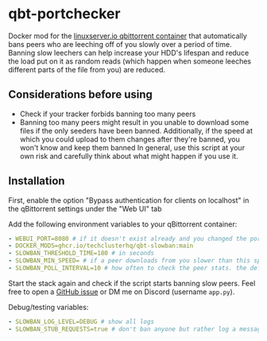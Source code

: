 # qbt-portchecker

Docker mod for the [linuxserver.io qbittorrent container](https://docs.linuxserver.io/images/docker-qbittorrent) that automatically bans peers who are leeching off of you slowly over a period of time. Banning slow leechers can help increase your HDD's lifespan and reduce the load put on it as random reads (which happen when someone leeches different parts of the file from you) are reduced.

## Considerations before using

- Check if your tracker forbids banning too many peers
- Banning too many peers might result in you unable to download some files if the only seeders have been banned. Additionally, if the speed at which you could upload to them changes after they're banned, you won't know and keep them banned
In general, use this script at your own risk and carefully think about what might happen if you use it.

## Installation

First, enable the option "Bypass authentication for clients on localhost" in the qBittorrent settings under the "Web UI" tab

Add the following environment variables to your qBittorrent container:
```yaml
- WEBUI_PORT=8080 # if it doesn't exist already and you changed the port from the default 8080
- DOCKER_MODS=ghcr.io/techclusterhq/qbt-slowban:main
- SLOWBAN_THRESHOLD_TIME=180 # in seconds
- SLOWBAN_MIN_SPEED= # if a peer downloads from you slower than this speed for the specified timeframe, they will be banned (in B/s)
- SLOWBAN_POLL_INTERVAL=10 # how often to check the peer stats. the default value should be fine
```

Start the stack again and check if the script starts banning slow peers. Feel free to open a [GitHub issue](https://github.com/TechClusterHQ/qbt-portchecker/issues) or DM me on Discord (username `app.py`).

Debug/testing variables:
```yaml
- SLOWBAN_LOG_LEVEL=DEBUG # show all logs
- SLOWBAN_STUB_REQUESTS=true # don't ban anyone but rather log a message when someone is under the threshold (requires loglevel debug)
```